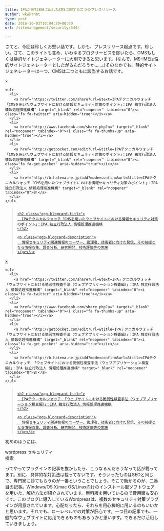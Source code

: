 ```yaml
---
title: IPAが9月28日に出したCMSに関する二つのプレスリリース
author: wkwkrnht
type: post
date: 2016-10-03T10:04:20+00:00
url: /sitemanagement/security/544/

---
```

さてと、今回は珍しくお堅い話です。しかも、プレスリリース起点です。珍しい。さて、このサイトも含め、いわゆるブログサービスを除いたら、CMSもしくは静的サイトジェネレーターに大別できると思います。(なんで、MS-IMEは性的サイトジェネレーターとしたがるんだろうか……。)そのなかでも、静的サイトジェネレーターは一つ、CMSは二つともに該当するお話です。

<div class="ogp-blogcard">
  <div id="ogp-blogcard-share-" class="ogp-blogcard-share none">
    <a href="javascript:void(0)" class="ogp-blogcard-share-close" tabindex="0" onclick="document.getElementById('ogp-blogcard-share-').classList.toggle('none');document.getElementById('ogp-blogcard-share-').classList.toggle('block');">×</a> 
    
    <ul>
      <li>
        <a href="https://twitter.com/share?url=&text=IPAテクニカルウォッチ「CMSを用いたウェブサイトにおける情報セキュリティ対策のポイント」：IPA 独立行政法人 情報処理推進機構" target="_blank" rel="noopener" tabindex="0"><i class="fa fa-twitter" aria-hidden="true"></i></a>
      </li>
      <li>
        <a href="http://www.facebook.com/share.php?u=" target="_blank" rel="noopener" tabindex="0"><i class="fa fa-thumbs-up" aria-hidden="true"></i></a>
      </li>
      <li>
        <a href="http://getpocket.com/edit?url=&title=IPAテクニカルウォッチ「CMSを用いたウェブサイトにおける情報セキュリティ対策のポイント」：IPA 独立行政法人 情報処理推進機構" target="_blank" rel="noopener" tabindex="0"><i class="fa fa-get-pocket" aria-hidden="true"></i></a>
      </li>
      <li>
        <a href="http://b.hatena.ne.jp/add?mode=confirm&url=&title=IPAテクニカルウォッチ「CMSを用いたウェブサイトにおける情報セキュリティ対策のポイント」：IPA 独立行政法人 情報処理推進機構" target="_blank" rel="noopener" tabindex="0">B!</a>
      </li>
    </ul>
  </div>
  
  <blockquote class="ogp-blogcard-main" cite="">
    <img class="ogp-blogcard-img" src="" /> <a href="" target="_blank" rel="noopener" tabindex="0" title="IPAテクニカルウォッチ「CMSを用いたウェブサイトにおける情報セキュリティ対策のポイント」：IPA 独立行政法人 情報処理推進機構" class="ogp-blogcard-info"> 
    
    <h2 class="ogp-blogcard-title">
      IPAテクニカルウォッチ「CMSを用いたウェブサイトにおける情報セキュリティ対策のポイント」：IPA 独立行政法人 情報処理推進機構
    </h2>
    
    <p class="ogp-blogcard-description">
      情報セキュリティ関連情報のユーザー、管理者、技術者に向けた発信、その前提となる情報収集、調査分析、研究開発、技術評価等の実施
    </p></a>
  </blockquote>
  
  <a href="javascript:void(0)" class="ogp-blogcard-share-toggle" tabindex="0" onclick="document.getElementById('ogp-blogcard-share-').classList.toggle('none');document.getElementById('ogp-blogcard-share-').classList.toggle('block');"><i class="fa fa-2x fa-share-alt"></i></a>
</div>


  


<div class="ogp-blogcard">
  <div id="ogp-blogcard-share-" class="ogp-blogcard-share none">
    <a href="javascript:void(0)" class="ogp-blogcard-share-close" tabindex="0" onclick="document.getElementById('ogp-blogcard-share-').classList.toggle('none');document.getElementById('ogp-blogcard-share-').classList.toggle('block');">×</a> 
    
    <ul>
      <li>
        <a href="https://twitter.com/share?url=&text=IPAテクニカルウォッチ 「ウェブサイトにおける脆弱性検査手法（ウェブアプリケーション検査編）」：IPA 独立行政法人 情報処理推進機構" target="_blank" rel="noopener" tabindex="0"><i class="fa fa-twitter" aria-hidden="true"></i></a>
      </li>
      <li>
        <a href="http://www.facebook.com/share.php?u=" target="_blank" rel="noopener" tabindex="0"><i class="fa fa-thumbs-up" aria-hidden="true"></i></a>
      </li>
      <li>
        <a href="http://getpocket.com/edit?url=&title=IPAテクニカルウォッチ 「ウェブサイトにおける脆弱性検査手法（ウェブアプリケーション検査編）」：IPA 独立行政法人 情報処理推進機構" target="_blank" rel="noopener" tabindex="0"><i class="fa fa-get-pocket" aria-hidden="true"></i></a>
      </li>
      <li>
        <a href="http://b.hatena.ne.jp/add?mode=confirm&url=&title=IPAテクニカルウォッチ 「ウェブサイトにおける脆弱性検査手法（ウェブアプリケーション検査編）」：IPA 独立行政法人 情報処理推進機構" target="_blank" rel="noopener" tabindex="0">B!</a>
      </li>
    </ul>
  </div>
  
  <blockquote class="ogp-blogcard-main" cite="">
    <img class="ogp-blogcard-img" src="" /> <a href="" target="_blank" rel="noopener" tabindex="0" title="IPAテクニカルウォッチ 「ウェブサイトにおける脆弱性検査手法（ウェブアプリケーション検査編）」：IPA 独立行政法人 情報処理推進機構" class="ogp-blogcard-info"> 
    
    <h2 class="ogp-blogcard-title">
      IPAテクニカルウォッチ 「ウェブサイトにおける脆弱性検査手法（ウェブアプリケーション検査編）」：IPA 独立行政法人 情報処理推進機構
    </h2>
    
    <p class="ogp-blogcard-description">
      情報セキュリティ関連情報のユーザー、管理者、技術者に向けた発信、その前提となる情報収集、調査分析、研究開発、技術評価等の実施
    </p></a>
  </blockquote>
  
  <a href="javascript:void(0)" class="ogp-blogcard-share-toggle" tabindex="0" onclick="document.getElementById('ogp-blogcard-share-').classList.toggle('none');document.getElementById('ogp-blogcard-share-').classList.toggle('block');"><i class="fa fa-2x fa-share-alt"></i></a>
</div>

初めのほうには、

<div class="search-form">
  <div class="sform">
    wordpress セキュリティ
  </div>
  
  <div class="sbtn">
    <span class="fa fa-search fa-fw" aria-hidden="true"></span> 検索
  </div>
</div>

ってやってプラグインの記事を抜かしたら、こうなるんだろうなって話が載ってます。別に、具体的な対策法は載ってないです。そういったものはSEOと同じで、専門家に診てもらうのが一番ということでしょう。そこで助かるのが、二番目の記事。Windows/OS X/mac OS/Linux向けのインストール型ソフトウェアを用いた、解析方法が紹介されています。無料版を用いているので費用面も安心です。このブログに導入しているWordpressは、複数のセキュリティ対策プラグインが用意されています。心配だったら、それらを用心棒的に用いるのもいいかと思います。それでも、ローレベルでの対策が肝心です。一つ目の記事でも、一般的なウェブサイトに応用できるものもあろうかと思います。できるだけ活用していきましょう。